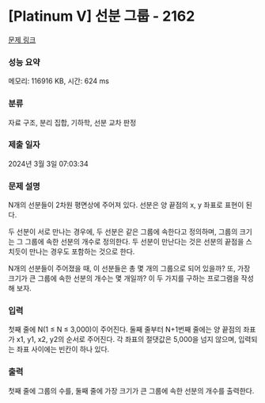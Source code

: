 # [Platinum V] 선분 그룹 - 2162 

[문제 링크](https://www.acmicpc.net/problem/2162) 

### 성능 요약

메모리: 116916 KB, 시간: 624 ms

### 분류

자료 구조, 분리 집합, 기하학, 선분 교차 판정

### 제출 일자

2024년 3월 3일 07:03:34

### 문제 설명

<p>N개의 선분들이 2차원 평면상에 주어져 있다. 선분은 양 끝점의 x, y 좌표로 표현이 된다.</p>

<p>두 선분이 서로 만나는 경우에, 두 선분은 같은 그룹에 속한다고 정의하며, 그룹의 크기는 그 그룹에 속한 선분의 개수로 정의한다. 두 선분이 만난다는 것은 선분의 끝점을 스치듯이 만나는 경우도 포함하는 것으로 한다.</p>

<p>N개의 선분들이 주어졌을 때, 이 선분들은 총 몇 개의 그룹으로 되어 있을까? 또, 가장 크기가 큰 그룹에 속한 선분의 개수는 몇 개일까? 이 두 가지를 구하는 프로그램을 작성해 보자.</p>

### 입력 

 <p>첫째 줄에 N(1 ≤ N ≤ 3,000)이 주어진다. 둘째 줄부터 N+1번째 줄에는 양 끝점의 좌표가 x1, y1, x2, y2의 순서로 주어진다. 각 좌표의 절댓값은 5,000을 넘지 않으며, 입력되는 좌표 사이에는 빈칸이 하나 있다.</p>

### 출력 

 <p>첫째 줄에 그룹의 수를, 둘째 줄에 가장 크기가 큰 그룹에 속한 선분의 개수를 출력한다.</p>

